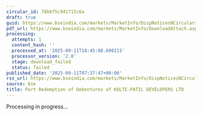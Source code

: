 ```yaml
---
circular_id: 78b6f5c941715c6a
draft: true
guid: https://www.bseindia.com/markets/MarketInfo/DispNoticesNCirculars.aspx?Noticeid={3F2E0291-9FEC-4A8F-8247-CDA31E63DAF5}&noticeno=20250911-6&dt=09/11/2025&icount=6&totcount=91&flag=0
pdf_url: https://www.bseindia.com/markets/MarketInfo/DownloadAttach.aspx?id=20250911-6&attachedId=
processing:
  attempts: 1
  content_hash: ''
  processed_at: '2025-09-11T18:45:08.690215'
  processor_version: '2.0'
  stage: download_failed
  status: failed
published_date: '2025-09-11T07:37:47+00:00'
rss_url: https://www.bseindia.com/markets/MarketInfo/DispNoticesNCirculars.aspx?Noticeid={3F2E0291-9FEC-4A8F-8247-CDA31E63DAF5}&noticeno=20250911-6&dt=09/11/2025&icount=6&totcount=91&flag=0
source: bse
title: Part Redemption of Debentures of KOLTE-PATIL DEVELOPERS LTD
---
```


Processing in progress...
